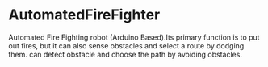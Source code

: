 # AutomatedFireFighter
 Automated Fire Fighting robot (Arduino Based).Its primary function is to put out fires, but it can also sense obstacles and select a route by dodging them. can detect obstacle and choose the path by avoiding obstacles.
